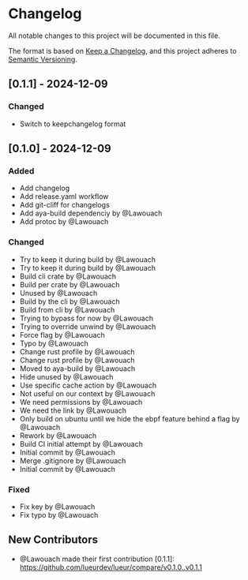 # Changelog

All notable changes to this project will be documented in this file.

The format is based on [Keep a Changelog](https://keepachangelog.com/en/1.0.0/),
and this project adheres to [Semantic Versioning](https://semver.org/spec/v2.0.0.html).

## [0.1.1] - 2024-12-09

### Changed
- Switch to keepchangelog format

## [0.1.0] - 2024-12-09

### Added
- Add changelog
- Add release.yaml workflow
- Add git-cliff for changelogs
- Add aya-build dependenciy by @Lawouach
- Add protoc by @Lawouach

### Changed
- Try to keep it during build by @Lawouach
- Try to keep it during build by @Lawouach
- Build cli crate by @Lawouach
- Build per crate by @Lawouach
- Unused by @Lawouach
- Build by the cli by @Lawouach
- Build from cli by @Lawouach
- Trying to bypass for now by @Lawouach
- Trying to override unwind by @Lawouach
- Force flag by @Lawouach
- Typo by @Lawouach
- Change rust profile by @Lawouach
- Change rust profile by @Lawouach
- Moved to aya-build by @Lawouach
- Hide unused by @Lawouach
- Use specific cache action by @Lawouach
- Not useful on our context by @Lawouach
- We need permissions by @Lawouach
- We need the link by @Lawouach
- Only build on ubuntu until we hide the ebpf feature behind a flag by @Lawouach
- Rework by @Lawouach
- Build CI initial attempt by @Lawouach
- Initial commit by @Lawouach
- Merge .gitignore by @Lawouach
- Initial commit by @Lawouach

### Fixed
- Fix key by @Lawouach
- Fix typo by @Lawouach

## New Contributors
* @Lawouach made their first contribution
[0.1.1]: https://github.com/lueurdev/lueur/compare/v0.1.0..v0.1.1

<!-- generated by git-cliff -->
